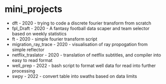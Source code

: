 # mini_projects

- dft - 2020 - trying to code a discrete fourier transform from scratch
- fpl_Draft - 2020 - A fantasy football data scaper and team selector based on weekly statistics
- ft - 2020 - simple fourier transform script
- migration_ray_trace - 2020 - visualisation of ray propogation from simple reflector
- netflix_traslator - 2020 - translation of netflix subtitles, and compiler into easy to read format
- well_prep - 2022 - bash script to format well data for read into further processing
- swpy - 2022 - convert table into swaths based on data limits
